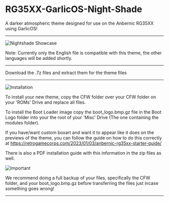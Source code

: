 # RG35XX-GarlicOS-Night-Shade
A darker atmospheric theme designed for use on the Anbernic RG35XX using GarlicOS!
*****************************************************************

![Nightshade Showcase](https://user-images.githubusercontent.com/131164472/233907080-757b45d4-de87-4f50-8b74-af5b4d32bfb7.gif)

Note: Currently only the English file is compatible with this theme, the other languages will be added shortly.

*****************************************************************

Download the .7z files and extract them for the theme files

*****************************************************************


![Installation](https://user-images.githubusercontent.com/131164472/233537950-ca318b9c-8eb2-4535-b503-fc03f03e52c4.png)

To install your new theme, copy the CFW folder over your CFW folder on your 'ROMs' Drive and replace all files.

To install the Boot Loader image copy the boot_logo.bmp.gz file in the Boot Logo folder into your the root of your 'Misc' Drive (The one containing the modules folder).

If you have/want custom boxart and want it to appear like it does on the previews of the theme, you can follow the guide on how to do this correctly at https://retrogamecorps.com/2023/01/03/anbernic-rg35xx-starter-guide/

There is also a PDF installation guide with this information in the zip files as well.


![Important](https://user-images.githubusercontent.com/131164472/233537981-1b119bb2-b9ba-40e6-ae81-12abea505dfa.png)

We recommend doing a full backup of your files, specifically the CFW folder, and your boot_logo.bmp.gz before transferring the files just incase something goes wrong!

*****************************************************************

